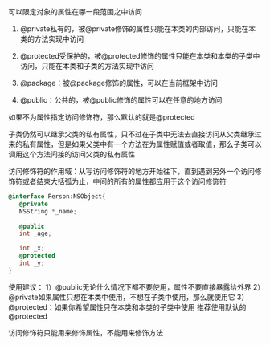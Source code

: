 可以限定对象的属性在哪一段范围之中访问

1. @private私有的，被@private修饰的属性只能在本类的内部访问，只能在本类的方法实现中访问

2. @protected受保护的，被@protected修饰的属性只能在本类和本类的子类中访问，只能在本类和子类的方法实现中访问

3. @package：被@package修饰的属性，可以在当前框架中访问

4. @public：公共的，被@public修饰的属性可以在任意的地方访问

如果不为属性指定访问修饰符，那么默认的就是@protected

子类仍然可以继承父类的私有属性，只不过在子类中无法去直接访问从父类继承过来的私有属性，但是如果父类中有一个方法在为属性赋值或者取值，那么子类可以调用这个方法间接的访问父类的私有属性

访问修饰符的作用域：从写访问修饰符的地方开始往下，直到遇到另外一个访问修饰符或者结束大括弧为止，中间的所有的属性都应用于这个访问修饰符
```objectivec
@interface Person:NSObject{
   @private
   NSString *_name;
   
   @public
   int _age;

   int _x;
   @protected
   int _y;
}
```

使用建议：
1）@public无论什么情况下都不要使用，属性不要直接暴露给外界
2）@private如果属性只想在本类中使用，不想在子类中使用，那么就使用它
3）@protected：如果你希望属性只在本类和本类的子类中使用
推荐使用默认的@protected

访问修饰符只能用来修饰属性，不能用来修饰方法